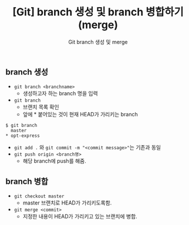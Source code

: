 ﻿---
layout: post
title: "[Git] branch 생성 및 branch 병합하기(merge)"
subtitle: "Git branch 생성 및 merge"
categories: study
tags: Git
---
**branch 생성**
---
- `git branch <branchname>`
	- 생성하고자 하는 branch 명을 입력
- `git branch`
	- 브랜치 목록 확인
	- 앞에 * 붙어있는 것이 현재 HEAD가 가리키는 branch

```
$ git branch
  master
* opt-express
```
- `git add .` 와 `git commit -m "<commit message>"`는 기존과 동일
- `git push origin <branch명>`
	- 해당 branch에 push를 해줌.

**branch 병합**
---
- `git checkout master`
	- master 브랜치로 HEAD가 가리키도록함.
- `git merge <commit>`
	- 지정한 <commit> 내용이 HEAD가 가리키고 있는 브랜치에 병합.
